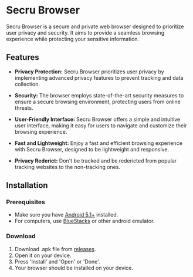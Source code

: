 # Secru Browser

Secru Browser is a secure and private web browser designed to prioritize user privacy and security. It aims to provide a seamless browsing experience while protecting your sensitive information.

## Features

- **Privacy Protection:** Secru Browser prioritizes user privacy by implementing advanced privacy features to prevent tracking and data collection.

- **Security:** The browser employs state-of-the-art security measures to ensure a secure browsing environment, protecting users from online threats.

- **User-Friendly Interface:** Secru Browser offers a simple and intuitive user interface, making it easy for users to navigate and customize their browsing experience.

- **Fast and Lightweight:** Enjoy a fast and efficient browsing experience with Secru Browser, designed to be lightweight and responsive.

- **Privacy Rederict:** Don't be tracked and be redericted from popular tracking websites to the non-tracking ones.

## Installation

### Prerequisites

- Make sure you have [Android 5.1+](https://android.com/) installed.
- For computers, use [BlueStacks](https://bluestacks.com/) or other android emulator.

### Download

1. Download .apk file from [releases](https://github.com/fiftys7ven/secrubrowser/releases/).
2. Open it on your device.
3. Press 'Install' and 'Open' or 'Done'.
4. Your browser should be installed on your device.
